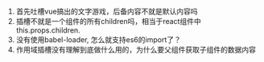 ###
1. 首先吐槽vue搞出的文字游戏，后备内容不就是默认内容吗
2. 插槽不就是一个组件的所有children吗，相当于react组件中this.props.children.
3. 没有使用babel-loader, 怎么就支持es6的import了？
4. 作用域插槽没有理解到底做什么用的，为什么要父组件获取子组件的数据内容